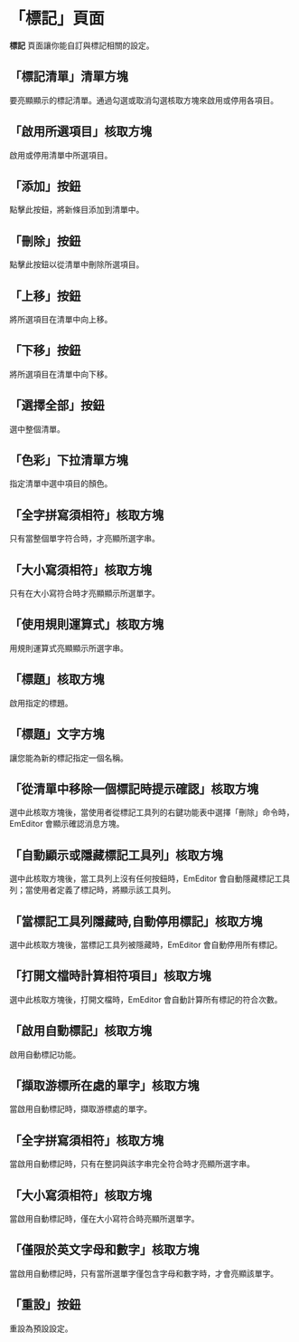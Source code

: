 # 「標記」頁面

**標記** 頁面讓你能自訂與標記相關的設定。

## 「標記清單」清單方塊

要亮顯顯示的標記清單。通過勾選或取消勾選核取方塊來啟用或停用各項目。

## 「啟用所選項目」核取方塊

啟用或停用清單中所選項目。

## 「添加」按鈕

點擊此按鈕，將新條目添加到清單中。

## 「刪除」按鈕

點擊此按鈕以從清單中刪除所選項目。

## 「上移」按鈕

將所選項目在清單中向上移。

## 「下移」按鈕

將所選項目在清單中向下移。

## 「選擇全部」按鈕

選中整個清單。

## 「色彩」下拉清單方塊

指定清單中選中項目的顏色。

## 「全字拼寫須相符」核取方塊

只有當整個單字符合時，才亮顯所選字串。

## 「大小寫須相符」核取方塊

只有在大小寫符合時才亮顯顯示所選單字。

## 「使用規則運算式」核取方塊

用規則運算式亮顯顯示所選字串。

## 「標題」核取方塊

啟用指定的標題。

## 「標題」文字方塊

讓您能為新的標記指定一個名稱。

## 「從清單中移除一個標記時提示確認」核取方塊

選中此核取方塊後，當使用者從標記工具列的右鍵功能表中選擇「刪除」命令時，EmEditor 會顯示確認消息方塊。

## 「自動顯示或隱藏標記工具列」核取方塊

選中此核取方塊後，當工具列上沒有任何按鈕時，EmEditor 會自動隱藏標記工具列；當使用者定義了標記時，將顯示該工具列。

## 「當標記工具列隱藏時,自動停用標記」核取方塊

選中此核取方塊後，當標記工具列被隱藏時，EmEditor 會自動停用所有標記。

## 「打開文檔時計算相符項目」核取方塊

選中此核取方塊後，打開文檔時，EmEditor 會自動計算所有標記的符合次數。

## 「啟用自動標記」核取方塊

啟用自動標記功能。

## 「擷取游標所在處的單字」核取方塊

當啟用自動標記時，擷取游標處的單字。

## 「全字拼寫須相符」核取方塊

當啟用自動標記時，只有在整詞與該字串完全符合時才亮顯所選字串。

## 「大小寫須相符」核取方塊

當啟用自動標記時，僅在大小寫符合時亮顯所選單字。

## 「僅限於英文字母和數字」核取方塊

當啟用自動標記時，只有當所選單字僅包含字母和數字時，才會亮顯該單字。

## 「重設」按鈕

重設為預設設定。

